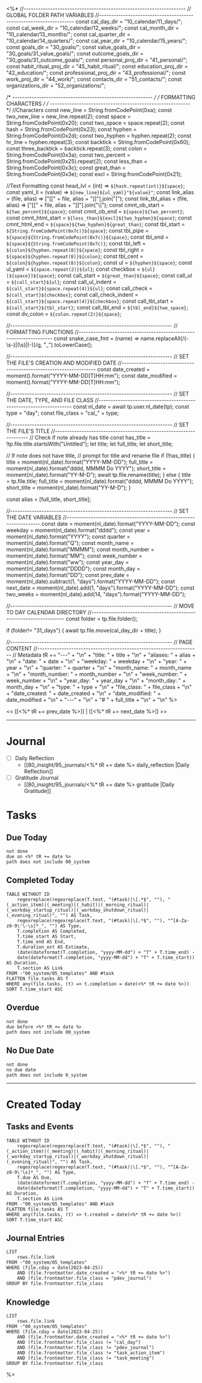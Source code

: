 <%*
//-------------------------------------------------------------------
// GLOBAL FOLDER PATH VARIABLES
//-------------------------------------------------------------------
const cal_day_dir = "10_calendar/11_days/";
const cal_week_dir = "10_calendar/12_weeks/";
const cal_month_dir = "10_calendar/13_months/";
const cal_quarter_dir = "10_calendar/14_quarters/";
const cal_year_dir = "10_calendar/15_years/";
const goals_dir = "30_goals/";
const value_goals_dir = "30_goals/31_value_goals/";
const outcome_goals_dir = "30_goals/31_outcome_goals/";
const personal_proj_dir = "41_personal/";
const habit_ritual_proj_dir = "45_habit_ritual/";
const education_proj_dir = "42_education/";
const professional_proj_dir = "43_professional/";
const work_proj_dir = "44_work/";
const contacts_dir = "51_contacts/";
const organizations_dir = "52_organizations/";

/* ---------------------------------------------------------- */
/*                    FORMATTING CHARACTERS                   */
/* ---------------------------------------------------------- */
//Characters
const new_line = String.fromCodePoint(0xa);
const two_new_line = new_line.repeat(2);
const space = String.fromCodePoint(0x20);
const two_space = space.repeat(2);
const hash = String.fromCodePoint(0x23);
const hyphen = String.fromCodePoint(0x2d);
const two_hyphen = hyphen.repeat(2);
const hr_line = hyphen.repeat(3);
const backtick = String.fromCodePoint(0x60);
const three_backtick = backtick.repeat(3);
const colon = String.fromCodePoint(0x3a);
const two_percent = String.fromCodePoint(0x25).repeat(2);
const less_than = String.fromCodePoint(0x3c);
const great_than = String.fromCodePoint(0x3e);
const excl = String.fromCodePoint(0x21);

//Text Formatting
const head_lvl = (int) => `${hash.repeat(int)}${space}`;
const yaml_li = (value) => `${new_line}${ul_yaml}"${value}"`;
const link_alias = (file, alias) => ["[[" + file, alias + "]]"].join("|");
const link_tbl_alias = (file, alias) => ["[[" + file, alias + "]]"].join("\\|");
const cmnt_ob_start = `${two_percent}${space}`;
const cmnt_ob_end = `${space}${two_percent}`;
const cmnt_html_start = `${less_than}${excl}${two_hyphen}${space}`;
const cmnt_html_end = `${space}${two_hyphen}${great_than}`;
const tbl_start = `${String.fromCodePoint(0x7c)}${space}`;
const tbl_pipe = `${space}${String.fromCodePoint(0x7c)}${space}`;
const tbl_end = `${space}${String.fromCodePoint(0x7c)}`;
const tbl_left = `${colon}${hyphen.repeat(8)}${space}`;
const tbl_right = `${space}${hyphen.repeat(8)}${colon}`;
const tbl_cent = `${colon}${hyphen.repeat(8)}${colon}`;
const ul = `${hyphen}${space}`;
const ul_yaml = `${space.repeat(2)}${ul}`;
const checkbox = `${ul}[${space}]${space}`;
const call_start = `${great_than}${space}`;
const call_ul = `${call_start}${ul}`;
const call_ul_indent = `${call_start}${space.repeat(4)}${ul}`;
const call_check = `${call_start}${checkbox}`;
const call_check_indent = `${call_start}${space.repeat(4)}${checkbox}`;
const call_tbl_start = `${call_start}${tbl_start}`;
const call_tbl_end = `${tbl_end}${two_space}`;
const dv_colon = `${colon.repeat(2)}${space}`;

//-------------------------------------------------------------------
// FORMATTING FUNCTIONS
//-------------------------------------------------------------------
const snake_case_fmt = (name) =>
  name.replaceAll(/(\-\s\-)|(\s)|(\-)]/g, "_").toLowerCase();

//-------------------------------------------------------------------
// SET THE FILE'S CREATION AND MODIFIED DATE
//-------------------------------------------------------------------
const date_created = moment().format("YYYY-MM-DD[T]HH:mm");
const date_modified = moment().format("YYYY-MM-DD[T]HH:mm");

//-------------------------------------------------------------------
// SET THE DATE, TYPE, AND FILE CLASS
//-------------------------------------------------------------------
const nl_date = await tp.user.nl_date(tp);
const type = "day";
const file_class = "cal_" + type;

//-------------------------------------------------------------------
// SET THE FILE'S TITLE
//-------------------------------------------------------------------
// Check if note already has title
const has_title = !tp.file.title.startsWith("Untitled");
let title;
let full_title;
let short_title;

// If note does not have title,
// prompt for title and rename file
if (!has_title) {
  title = moment(nl_date).format("YYYY-MM-DD");
  full_title = moment(nl_date).format("dddd, MMMM Do YYYY");
  short_title = moment(nl_date).format("YY-M-D");
  await tp.file.rename(title);
} else {
  title = tp.file.title;
  full_title = moment(nl_date).format("dddd, MMMM Do YYYY");
  short_title = moment(nl_date).format("YY-M-D");
}

const alias = [full_title, short_title];

//-------------------------------------------------------------------
// SET THE DATE VARIABLES
//-------------------------------------------------------------------
const date = moment(nl_date).format("YYYY-MM-DD");
const weekday = moment(nl_date).format("dddd");
const year = moment(nl_date).format("YYYY");
const quarter = moment(nl_date).format("Q");
const month_name = moment(nl_date).format("MMMM");
const month_number = moment(nl_date).format("MM");
const week_number = moment(nl_date).format("ww");
const year_day = moment(nl_date).format("DDDD");
const month_day = moment(nl_date).format("DD");
const prev_date = moment(nl_date).subtract(1, "days").format("YYYY-MM-DD");
const next_date = moment(nl_date).add(1, "days").format("YYYY-MM-DD");
const two_weeks = moment(nl_date).add(14, "days").format("YYYY-MM-DD");

//-------------------------------------------------------------------
// MOVE TO DAY CALENDAR DIRECTORY
//-------------------------------------------------------------------
const folder = tp.file.folder();

if (folder!= "31_days") {
  await tp.file.move(cal_day_dir + title);
}

//-------------------------------------------------------------------
// PAGE CONTENT
//-------------------------------------------------------------------
// Metadata
tR += "---" + "\n" +
"title: " + title + "\n" +
"aliases: " + alias + "\n" +
"date: " + date + "\n" +
"weekday: " + weekday + "\n" +
"year: " + year + "\n" +
"quarter: " + quarter + "\n" +
"month_name: " + month_name + "\n" +
"month_number: " + month_number + "\n" +
"week_number: " + week_number + "\n" +
"year_day: " + year_day + "\n" +
"month_day: " + month_day + "\n" +
"type: " + type + "\n" +
"file_class: " + file_class + "\n" +
"date_created: " + date_created + "\n" +
"date_modified: " + date_modified + "\n" +
"---" +
"\n" +
"# " + full_title + "\n" +
"\n"
%>

<< [[<%* tR += prev_date %>]] | [[<%* tR += next_date %>]] >>

---

# Journal

- [ ] Daily Reflection
	- [[80_insight/95_journals/<%* tR += date %> daily_reflection |Daily Reflection]]
- [ ] Gratitude Journal
	- [[80_insight/95_journals/<%* tR += date %> gratitude |Daily Gratitude]]

# Tasks

## Due Today

```tasks
not done
due on <%* tR += date %>
path does not include 00_system
```

## Completed Today

```dataview
TABLE WITHOUT ID 
	regexreplace(regexreplace(T.text, "(#task)|\[.*$", ""), "(_action_item)|(_meeting)|(_habit)|(_morning_ritual)|(_workday_startup_ritual)|(_workday_shutdown_ritual)|(_evening_ritual)", "") AS Task,
	regexreplace(regexreplace(T.text, "(#task)|\[.*$", ""), "^[A-Za-z0-9\'\-\s]*_", "") AS Type,
	T.completion AS Completed,
	T.time_start AS Start,
	T.time_end AS End,
	T.duration_est AS Estimate,
	(date(dateformat(T.completion, "yyyy-MM-dd") + "T" + T.time_end) - 
	date(dateformat(T.completion, "yyyy-MM-dd") + "T" + T.time_start)) AS Duration,
	T.section AS Link
FROM -"00_system/05_templates" AND #task
FLATTEN file.tasks AS T
WHERE any(file.tasks, (t) => t.completion = date(<%* tR += date %>))
SORT T.time_start ASC
```

## Overdue

```tasks
not done
due before <%* tR += date %>
path does not include 00_system
```

## No Due Date

```tasks
not done
no due date
path does not include 0_system
```

---

# Created Today

## Tasks and Events

```dataview
TABLE WITHOUT ID 
	regexreplace(regexreplace(T.text, "(#task)|\[.*$", ""), "(_action_item)|(_meeting)|(_habit)|(_morning_ritual)|(_workday_startup_ritual)|(_workday_shutdown_ritual)|(_evening_ritual)", "") AS Task,
	regexreplace(regexreplace(T.text, "(#task)|\[.*$", ""), "^[A-Za-z0-9\'\s]*_", "") AS Type,
	T.due AS Due,
	(date(dateformat(T.completion, "yyyy-MM-dd") + "T" + T.time_end) - 
	date(dateformat(T.completion, "yyyy-MM-dd") + "T" + T.time_start)) AS Duration,
	T.section AS Link
FROM -"00_system/05_templates" AND #task
FLATTEN file.tasks AS T
WHERE any(file.tasks, (t) => t.created = date(<%* tR += date %>))
SORT T.time_start ASC
```

## Journal Entries

```dataview
LIST
	rows.file.link
FROM -"00_system/05_templates"
WHERE (file.cday = date(2023-04-25)) 
	AND (file.frontmatter.date_created = "<%* tR += date %>")
	AND (file.frontmatter.file_class = "pdev_journal")
GROUP BY file.frontmatter.file_class
```

## Knowledge

```dataview
LIST
	rows.file.link
FROM -"00_system/05_templates"
WHERE (file.cday = date(2023-04-25)) 
	AND (file.frontmatter.date_created = "<%* tR += date %>")
	AND (file.frontmatter.file_class != "cal_day")
	AND (file.frontmatter.file_class != "pdev_journal")
	AND (file.frontmatter.file_class != "task_action_item")
	AND (file.frontmatter.file_class != "task_meeting")
GROUP BY file.frontmatter.file_class
```

%>
